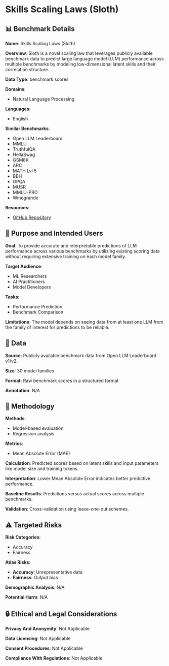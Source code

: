 # Skills Scaling Laws (Sloth)

## 📊 Benchmark Details

**Name**: Skills Scaling Laws (Sloth)

**Overview**: Sloth is a novel scaling law that leverages publicly available benchmark data to predict large language model (LLM) performance across multiple benchmarks by modeling low-dimensional latent skills and their correlation structure.

**Data Type**: benchmark scores

**Domains**:
- Natural Language Processing

**Languages**:
- English

**Similar Benchmarks**:
- Open LLM Leaderboard
- MMLU
- TruthfulQA
- HellaSwag
- GSM8K
- ARC
- MATH Lvl 5
- BBH
- GPQA
- MUSR
- MMLU-PRO
- Winogrande

**Resources**:
- [GitHub Repository](https://github.com/felipemaiapolo/sloth)

## 🎯 Purpose and Intended Users

**Goal**: To provide accurate and interpretable predictions of LLM performance across various benchmarks by utilizing existing scoring data without requiring extensive training on each model family.

**Target Audience**:
- ML Researchers
- AI Practitioners
- Model Developers

**Tasks**:
- Performance Prediction
- Benchmark Comparison

**Limitations**: The model depends on seeing data from at least one LLM from the family of interest for predictions to be reliable.

## 💾 Data

**Source**: Publicly available benchmark data from Open LLM Leaderboard v1/v2.

**Size**: 30 model families

**Format**: Raw benchmark scores in a structured format

**Annotation**: N/A

## 🔬 Methodology

**Methods**:
- Model-based evaluation
- Regression analysis

**Metrics**:
- Mean Absolute Error (MAE)

**Calculation**: Predicted scores based on latent skills and input parameters like model size and training tokens.

**Interpretation**: Lower Mean Absolute Error indicates better predictive performance.

**Baseline Results**: Predictions versus actual scores across multiple benchmarks.

**Validation**: Cross-validation using leave-one-out schemes.

## ⚠️ Targeted Risks

**Risk Categories**:
- Accuracy
- Fairness

**Atlas Risks**:
- **Accuracy**: Unrepresentative data
- **Fairness**: Output bias

**Demographic Analysis**: N/A

**Potential Harm**: N/A

## 🔒 Ethical and Legal Considerations

**Privacy And Anonymity**: Not Applicable

**Data Licensing**: Not Applicable

**Consent Procedures**: Not Applicable

**Compliance With Regulations**: Not Applicable
